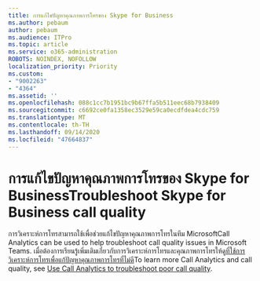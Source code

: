 ```yaml
---
title: การแก้ไขปัญหาคุณภาพการโทรของ Skype for Business
ms.author: pebaum
author: pebaum
ms.audience: ITPro
ms.topic: article
ms.service: o365-administration
ROBOTS: NOINDEX, NOFOLLOW
localization_priority: Priority
ms.custom:
- "9002263"
- "4364"
ms.assetid: ''
ms.openlocfilehash: 088c1cc7b1951bc9b67ffa5b511eec68b7938409
ms.sourcegitcommit: c6692ce0fa1358ec3529e59ca0ecdfdea4cdc759
ms.translationtype: MT
ms.contentlocale: th-TH
ms.lasthandoff: 09/14/2020
ms.locfileid: "47664837"
---
```

# <a name="troubleshoot-skype-for-business-call-quality"></a><span data-ttu-id="2960b-102">การแก้ไขปัญหาคุณภาพการโทรของ Skype for Business</span><span class="sxs-lookup"><span data-stu-id="2960b-102">Troubleshoot Skype for Business call quality</span></span>

<span data-ttu-id="2960b-103">การวิเคราะห์การโทรสามารถใช้เพื่อช่วยแก้ไขปัญหาคุณภาพการโทรในทีม Microsoft</span><span class="sxs-lookup"><span data-stu-id="2960b-103">Call Analytics can be used to help troubleshoot call quality issues in Microsoft Teams.</span></span> <span data-ttu-id="2960b-104">เมื่อต้องการเรียนรู้เพิ่มเติมเกี่ยวกับการวิเคราะห์การโทรและคุณภาพการโทรให้ดู[ที่ใช้การวิเคราะห์การโทรเพื่อแก้ปัญหาคุณภาพการโทรที่ไม่ดี](https://docs.microsoft.com/MicrosoftTeams/use-call-analytics-to-troubleshoot-poor-call-quality)</span><span class="sxs-lookup"><span data-stu-id="2960b-104">To learn more Call Analytics and call quality, see [Use Call Analytics to troubleshoot poor call quality](https://docs.microsoft.com/MicrosoftTeams/use-call-analytics-to-troubleshoot-poor-call-quality).</span></span>
